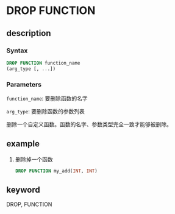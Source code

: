 # DROP FUNCTION

## description

### Syntax

```sql
DROP FUNCTION function_name
(arg_type [, ...])
```

### Parameters

`function_name`: 要删除函数的名字

`arg_type`: 要删除函数的参数列表

删除一个自定义函数。函数的名字、参数类型完全一致才能够被删除。

## example

1. 删除掉一个函数

    ```sql
    DROP FUNCTION my_add(INT, INT)
    ```

## keyword

DROP, FUNCTION
